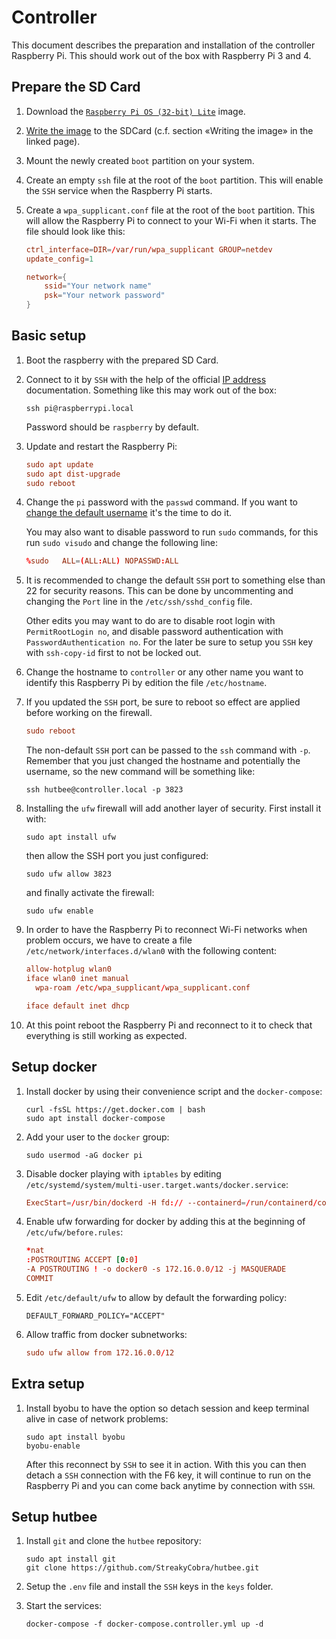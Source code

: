 # Controller

This document describes the preparation and installation of the controller
Raspberry Pi. This should work out of the box with Raspberry Pi 3 and 4.

## Prepare the SD Card
 
1. Download the [`Raspberry Pi OS (32-bit) Lite`][] image. 

2. [Write the image][] to the SDCard (c.f. section «Writing the image» in the
   linked page).

3. Mount the newly created `boot` partition on your system.

4. Create an empty `ssh` file at the root of the `boot` partition. This will
   enable the `SSH` service when the Raspberry Pi starts.
 
5. Create a `wpa_supplicant.conf` file at the root of the `boot` partition. This
   will allow the Raspberry Pi to connect to your Wi-Fi when it starts. The file
   should look like this:

   ```conf
   ctrl_interface=DIR=/var/run/wpa_supplicant GROUP=netdev
   update_config=1

   network={
       ssid="Your network name"
       psk="Your network password"
   }
   ```
   
[`Raspberry Pi OS (32-bit) Lite`]: https://www.raspberrypi.org/downloads/raspberry-pi-os/
[Write the image]: https://www.raspberrypi.org/documentation/installation/installing-images/README.md

## Basic setup

1. Boot the raspberry with the prepared SD Card.

2. Connect to it by `SSH` with the help of the official [IP address][]
   documentation. Something like this may work out of the box:

   ```shell
   ssh pi@raspberrypi.local
   ```
   
   Password should be `raspberry` by default.
   
3. Update and restart the Raspberry Pi:

   ```conf
   sudo apt update
   sudo apt dist-upgrade
   sudo reboot
   ```

4. Change the `pi` password with the `passwd` command. If you want to [change
   the default username][] it's the time to do it.
   
   You may also want to disable password to run `sudo` commands, for this run
   `sudo visudo` and change the following line:
   
   ```conf
   %sudo   ALL=(ALL:ALL) NOPASSWD:ALL
   ```

5. It is recommended to change the default `SSH` port to something else than 22
   for security reasons. This can be done by uncommenting and changing the
   `Port` line in the `/etc/ssh/sshd_config` file.
   
   Other edits you may want to do are to disable root login with
   `PermitRootLogin no`, and disable password authentication with
   `PasswordAuthentication no`. For the later be sure to setup you `SSH` key
   with `ssh-copy-id` first to not be locked out.
   
6. Change the hostname to `controller` or any other name you want to identify
   this Raspberry Pi by edition the file `/etc/hostname`.
   
7. If you updated the `SSH` port, be sure to reboot so effect are applied before
   working on the firewall. 
   
   ```conf
   sudo reboot
   ```
   
   The non-default `SSH` port can be passed to the `ssh` command with `-p`.
   Remember that you just changed the hostname and potentially the username, so
   the new command will be something like:
   
   ```shell
   ssh hutbee@controller.local -p 3823
   ```

8. Installing the `ufw` firewall will add another layer of security. First
   install it with:

   ```shell script
   sudo apt install ufw
   ```
   
   then allow the SSH port you just configured:
   
   ```shell
   sudo ufw allow 3823
   ```
   
   and finally activate the firewall:
   
   ```shell
   sudo ufw enable
   ```

9. In order to have the Raspberry Pi to reconnect Wi-Fi networks when problem
   occurs, we have to create a file `/etc/network/interfaces.d/wlan0` with the
   following content:

   ```conf
   allow-hotplug wlan0
   iface wlan0 inet manual
     wpa-roam /etc/wpa_supplicant/wpa_supplicant.conf

   iface default inet dhcp
   ```
   
10. At this point reboot the Raspberry Pi and reconnect to it to check that
    everything is still working as expected.
   
[IP address]: https://www.raspberrypi.org/documentation/remote-access/ip-address.md
[change the default username]: https://raspberrypi.stackexchange.com/a/27657

## Setup docker

1. Install docker by using their convenience script and the `docker-compose`:

   ```shell
   curl -fsSL https://get.docker.com | bash
   sudo apt install docker-compose
   ```
   
2. Add your user to the `docker` group:

   ```shell
   sudo usermod -aG docker pi
   ```
   
3. Disable docker playing with `iptables` by editing `/etc/systemd/system/multi-user.target.wants/docker.service`:

   ```conf
   ExecStart=/usr/bin/dockerd -H fd:// --containerd=/run/containerd/containerd.sock --iptables=false
   ```

4. Enable ufw forwarding for docker by adding this at the beginning of
   `/etc/ufw/before.rules`:

   ```conf
   *nat
   :POSTROUTING ACCEPT [0:0]
   -A POSTROUTING ! -o docker0 -s 172.16.0.0/12 -j MASQUERADE
   COMMIT
   ```
   
5. Edit `/etc/default/ufw` to allow by default the forwarding policy:

   ```shell
   DEFAULT_FORWARD_POLICY="ACCEPT"
   ```

6. Allow traffic from docker subnetworks:

   ```conf
   sudo ufw allow from 172.16.0.0/12
   ```
   
## Extra setup

1. Install byobu to have the option so detach session and keep terminal alive
   in case of network problems:

   ```shell
   sudo apt install byobu
   byobu-enable
   ```
   
   After this reconnect by `SSH` to see it in action. With this you can then
   detach a `SSH` connection with the F6 key, it will continue to run on the
   Raspberry Pi and you can come back anytime by connection with `SSH`.


## Setup hutbee

1. Install `git` and clone the `hutbee` repository:

   ```shell
   sudo apt install git
   git clone https://github.com/StreakyCobra/hutbee.git
   ```

2. Setup the `.env` file and install the `SSH` keys in the `keys` folder.

3. Start the services:

   ```shell
   docker-compose -f docker-compose.controller.yml up -d
   ```

